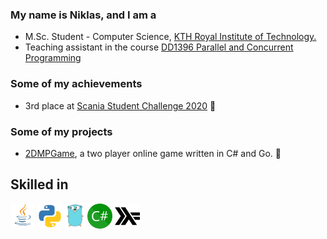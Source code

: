### My name is Niklas, and I am a
* M.Sc. Student - Computer Science, [KTH Royal Institute of Technology.](https://www.kth.se/) 
* Teaching assistant in the course [DD1396 Parallel and Concurrent Programming](https://www.kth.se/social/course/DD1396/)

### Some of my achievements
* 3rd place at [Scania Student Challenge 2020](https://thechallenge.scania.com/) :3rd_place_medal:


### Some of my projects
* [2DMPGame](https://github.com/nwessman/2DMPGame), a two player online game written in C# and Go. :busts_in_silhouette:



## Skilled in
<img height="40px" src="./Icons/Java2.png" /> <img height="40px" src="./Icons/Python.png" /> <img height="40px" src="./Icons/Go.png" /> <img height="40px" src="./Icons/Csharp.png" /> <img height="40px" src="./Icons/Haskell.png" />




<!--
**nwessman/nwessman** is a ✨ _special_ ✨ repository because its `README.md` (this file) appears on your GitHub profile.

Here are some ideas to get you started:

- 🔭 I’m currently working on ...
- 🌱 I’m currently learning ...
- 👯 I’m looking to collaborate on ...
- 🤔 I’m looking for help with ...
- 💬 Ask me about ...
- 📫 How to reach me: ...
- 😄 Pronouns: ...
- ⚡ Fun fact: ...
- :monkey:
-->
